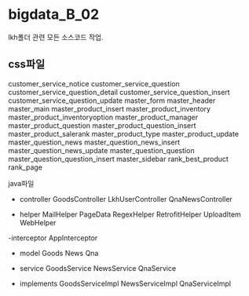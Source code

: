 # bigdata_B_02
lkh폴더 관련 모든 소스코드 작업.

css파일
-
customer_service_notice
customer_service_question
customer_service_question_detail
customer_service_question_insert
customer_service_question_update
master_form
master_header
master_main
master_product_insert
master_product_inventory
master_product_inventoryoption
master_product_manager
master_product_question
master_product_question_insert
master_product_salerank
master_product_type
master_product_update
master_question_news
master_question_news_insert
master_question_news_update
master_question_question
master_question_question_insert
master_sidebar
rank_best_product
rank_page

java파일
- controller
GoodsController
LkhUserController
QnaNewsController

- helper
MailHelper
PageData
RegexHelper
RetrofitHelper
UploadItem
WebHelper

-interceptor
AppInterceptor

- model
Goods
News
Qna

- service
GoodsService
NewsService
QnaService

- implements
GoodsServiceImpl
NewsServiceImpl
QnaServiceImpl
